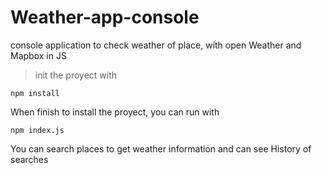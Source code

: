 # Weather-app-console
console application to check weather of place, with open Weather and Mapbox in JS

> init the proyect with

 ``` npm install ```

When finish to install the proyect, you can run with

``` npm index.js ```

You can search places to get weather information and can see History of searches

